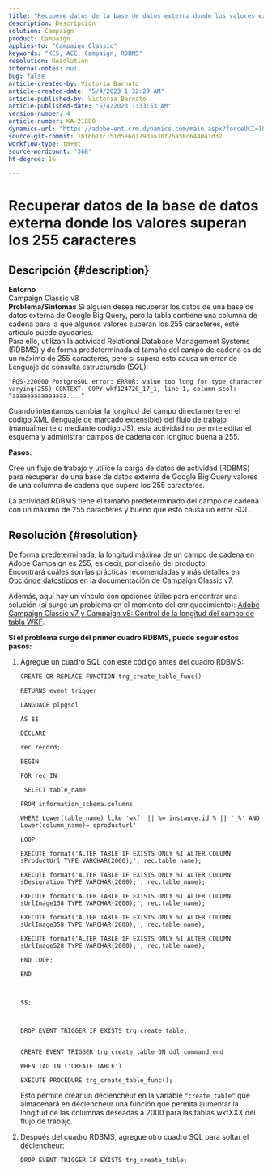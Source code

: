 ```yaml
---
title: "Recupere datos de la base de datos externa donde los valores exceden los 255 caracteres"
description: Descripción
solution: Campaign
product: Campaign
applies-to: "Campaign Classic"
keywords: "KCS, ACC, Campaign, RDBMS"
resolution: Resolution
internal-notes: null
bug: false
article-created-by: Victoria Barnato
article-created-date: "5/4/2023 1:32:29 AM"
article-published-by: Victoria Barnato
article-published-date: "5/4/2023 1:33:53 AM"
version-number: 4
article-number: KA-21880
dynamics-url: "https://adobe-ent.crm.dynamics.com/main.aspx?forceUCI=1&pagetype=entityrecord&etn=knowledgearticle&id=b9e55082-1bea-ed11-a7c6-6045bd006268"
source-git-commit: 1bf6611c151d5e6d179daa30f26a58c644041d32
workflow-type: tm+mt
source-wordcount: '368'
ht-degree: 1%

---
```


# Recuperar datos de la base de datos externa donde los valores superan los 255 caracteres

## Descripción {#description}

<b>Entorno</b><br>Campaign Classic v8<br>
<b>Problema/Síntomas</b>
Si alguien desea recuperar los datos de una base de datos externa de Google Big Query, pero la tabla contiene una columna de cadena para la que algunos valores superan los 255 caracteres, este artículo puede ayudarles. <br>
Para ello, utilizan la actividad Relational Database Management Systems (RDBMS) y de forma predeterminada el tamaño del campo de cadena es de un máximo de 255 caracteres, pero si supera esto causa un error de Lenguaje de consulta estructurado (SQL):

`"PGS-220000 PostgreSQL error: ERROR: value too long for type character varying(255) CONTEXT: COPY wkf124720_17_1, line 1, column scol: "aaaaaaaaaaaaaaa...."`



Cuando intentamos cambiar la longitud del campo directamente en el código XML (lenguaje de marcado extensible) del flujo de trabajo (manualmente o mediante código JS), esta actividad no permite editar el esquema y administrar campos de cadena con longitud buena a 255.



<b>Pasos:</b>

Cree un flujo de trabajo y utilice la carga de datos de actividad (RDBMS) para recuperar de una base de datos externa de Google Big Query valores de una columna de cadena que supere los 255 caracteres.

La actividad RDBMS tiene el tamaño predeterminado del campo de cadena con un máximo de 255 caracteres y bueno que esto causa un error SQL.


## Resolución {#resolution}

De forma predeterminada, la longitud máxima de un campo de cadena en Adobe Campaign es 255, es decir, por diseño del producto:<br>
Encontrará cuáles son las prácticas recomendadas y más detalles en [Opción](https://experienceleague.adobe.com/docs/campaign-classic/using/configuring-campaign-classic/data-model/data-model-best-practices.html?lang=en#data-types)[de datos](https://experienceleague.adobe.com/docs/campaign-classic/using/configuring-campaign-classic/data-model/data-model-best-practices.html?lang=en#data-types)[tipos](https://experienceleague.adobe.com/docs/campaign-classic/using/configuring-campaign-classic/data-model/data-model-best-practices.html?lang=en#data-types) en la documentación de Campaign Classic v7.

Además, aquí hay un vínculo con opciones útiles para encontrar una solución (si surge un problema en el momento del enriquecimiento): [Adobe Campaign Classic v7 y Campaign v8: Control de la longitud del campo de tabla WKF](https://experienceleaguecommunities.adobe.com/t5/adobe-campaign-classic-questions/controlling-wkf-table-field-length/td-p/355506).



<b>Si el problema surge del primer cuadro RDBMS, puede seguir estos pasos:</b>



1. Agregue un cuadro SQL con este código antes del cuadro RDBMS:

   ```
   CREATE OR REPLACE FUNCTION trg_create_table_func()
   
   RETURNS event_trigger
   
   LANGUAGE plpgsql
   
   AS $$
   
   DECLARE
   
   rec record;
   
   BEGIN
   
   FOR rec IN
   
    SELECT table_name
   
   FROM information_schema.columns
   
   WHERE Lower(table_name) like 'wkf' || %= instance.id % || '_%' AND Lower(column_name)='sproducturl'
   
   LOOP
   
   EXECUTE format('ALTER TABLE IF EXISTS ONLY %I ALTER COLUMN sProductUrl TYPE VARCHAR(2000);', rec.table_name);
   
   EXECUTE format('ALTER TABLE IF EXISTS ONLY %I ALTER COLUMN sDesignation TYPE VARCHAR(2000);', rec.table_name);
   
   EXECUTE format('ALTER TABLE IF EXISTS ONLY %I ALTER COLUMN sUrlImage158 TYPE VARCHAR(2000);', rec.table_name);
   
   EXECUTE format('ALTER TABLE IF EXISTS ONLY %I ALTER COLUMN sUrlImage358 TYPE VARCHAR(2000);', rec.table_name);
   
   EXECUTE format('ALTER TABLE IF EXISTS ONLY %I ALTER COLUMN sUrlImage528 TYPE VARCHAR(2000);', rec.table_name);
   
   END LOOP;
   
   END
   
   
   
   $$;
   
   
   
   DROP EVENT TRIGGER IF EXISTS trg_create_table;
   
   
   CREATE EVENT TRIGGER trg_create_table ON ddl_command_end
   
   WHEN TAG IN ('CREATE TABLE')
   
   EXECUTE PROCEDURE trg_create_table_func();
   ```






   Esto permite crear un déclencheur en la variable `"create table"` que almacenará en déclencheur una función que permita aumentar la longitud de las columnas deseadas a 2000 para las tablas wkfXXX del flujo de trabajo.
2. Después del cuadro RDBMS, agregue otro cuadro SQL para soltar el déclencheur:

   `DROP EVENT TRIGGER IF EXISTS trg_create_table;`

